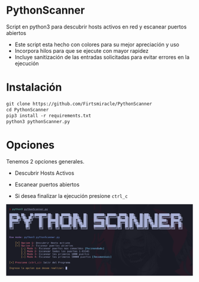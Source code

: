 # PythonScanner

Script en python3 para descubrir hosts activos en red y escanear puertos abiertos

* Este script esta hecho con colores para su mejor apreciación y uso
* Incorpora hilos para que se ejecute con mayor rapidez
* Incluye sanitización de las entradas solicitadas para evitar errores en la ejecución

# Instalación

```
git clone https://github.com/Firtsmiracle/PythonScanner
cd PythonScanner
pip3 install -r requirements.txt
python3 pythonScanner.py
```

# Opciones

Tenemos 2 opciones generales.

* Descubrir Hosts Activos 

* Escanear puertos abiertos 

* Si desea finalizar la ejecución presione `ctrl_c`


![](https://github.com/Firtsmiracle/PythonScanner/blob/main/pythonScanner.png)










